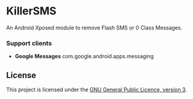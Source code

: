 # KillerSMS

An Android Xposed module to remove Flash SMS or 0 Class Messages.

### Support clients

- **Google Messages** com.google.android.apps.messaging

## License

This project is licensed under the [GNU General Public Licence, version 3](https://choosealicense.com/licenses/gpl-3.0/).
